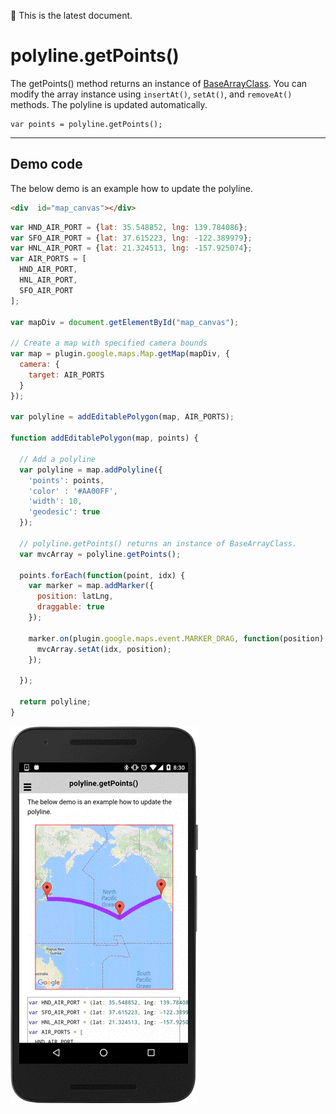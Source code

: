 :green_heart: This is the latest document.

# polyline.getPoints()

The getPoints() method returns an instance of [BaseArrayClass](../../BaseArrayClass/README.md).
You can modify the array instance using `insertAt()`, `setAt()`, and `removeAt()` methods.
The polyline is updated automatically.

```
var points = polyline.getPoints();
```

------------------------------------------------------------------------------------------

## Demo code

The below demo is an example how to update the polyline.

```html
<div  id="map_canvas"></div>
```

```js
var HND_AIR_PORT = {lat: 35.548852, lng: 139.784086};
var SFO_AIR_PORT = {lat: 37.615223, lng: -122.389979};
var HNL_AIR_PORT = {lat: 21.324513, lng: -157.925074};
var AIR_PORTS = [
  HND_AIR_PORT,
  HNL_AIR_PORT,
  SFO_AIR_PORT
];

var mapDiv = document.getElementById("map_canvas");

// Create a map with specified camera bounds
var map = plugin.google.maps.Map.getMap(mapDiv, {
  camera: {
    target: AIR_PORTS
  }
});

var polyline = addEditablePolygon(map, AIR_PORTS);

function addEditablePolygon(map, points) {

  // Add a polyline
  var polyline = map.addPolyline({
    'points': points,
    'color' : '#AA00FF',
    'width': 10,
    'geodesic': true
  });

  // polyline.getPoints() returns an instance of BaseArrayClass.
  var mvcArray = polyline.getPoints();

  points.forEach(function(point, idx) {
    var marker = map.addMarker({
      position: latLng,
      draggable: true
    });

    marker.on(plugin.google.maps.event.MARKER_DRAG, function(position) {
      mvcArray.setAt(idx, position);
    });

  });

  return polyline;
}
```

![](image.gif)
